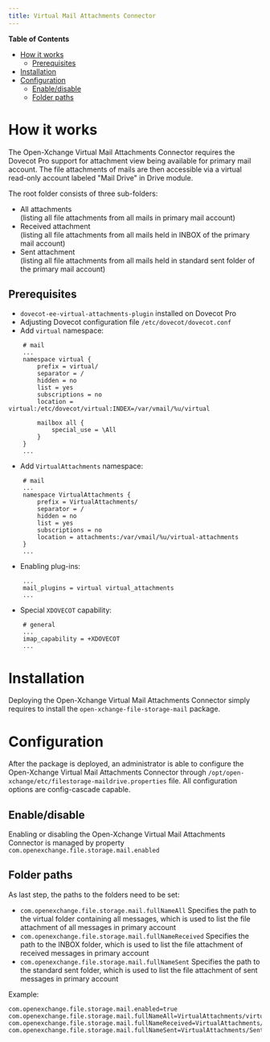```yaml
---
title: Virtual Mail Attachments Connector
---
```


<!-- START doctoc generated TOC please keep comment here to allow auto update -->
<!-- DON'T EDIT THIS SECTION, INSTEAD RE-RUN doctoc TO UPDATE -->
**Table of Contents**

- [How it works](#how-it-works)
  - [Prerequisites](#prerequisites)
- [Installation](#installation)
- [Configuration](#configuration)
  - [Enable/disable](#enable-disable)
  - [Folder paths](#folder-paths)

<!-- END doctoc generated TOC please keep comment here to allow auto update -->

# How it works

The Open-Xchange Virtual Mail Attachments Connector requires the Dovecot Pro support for attachment view being available for primary mail account. The file attachments of mails are then accessible via a virtual read-only account labeled "Mail Drive" in Drive module.

The root folder consists of three sub-folders:

 - All attachments<br>
(listing all file attachments from all mails in primary mail account)
 - Received attachment<br>
(listing all file attachments from all mails held in INBOX of the primary mail account)
 - Sent attachment<br>
(listing all file attachments from all mails held in standard sent folder of the primary mail account)

## Prerequisites

 - ``dovecot-ee-virtual-attachments-plugin`` installed on Dovecot Pro
 - Adjusting Dovecot configuration file ``/etc/dovecot/dovecot.conf``
  - Add ``virtual`` namespace:
 
 ```
     # mail
     ...
     namespace virtual {
         prefix = virtual/
         separator = /
         hidden = no
         list = yes
         subscriptions = no
         location = virtual:/etc/dovecot/virtual:INDEX=/var/vmail/%u/virtual
     
         mailbox all {
             special_use = \All
         }
     }
     ...
 ```
 
  - Add ``VirtualAttachments`` namespace:
 
 ```
     # mail
     ...
     namespace VirtualAttachments {
         prefix = VirtualAttachments/
         separator = /
         hidden = no
         list = yes
         subscriptions = no
         location = attachments:/var/vmail/%u/virtual-attachments
     }
     ...
 ```
 
  - Enabling plug-ins:
 
 ```
     ...
     mail_plugins = virtual virtual_attachments
     ...
 ```
 
  - Special ``XDOVECOT`` capability:

 ```
     # general
     ...
     imap_capability = +XDOVECOT
     ... 
 ```

# Installation
Deploying the Open-Xchange Virtual Mail Attachments Connector simply requires to install the `open-xchange-file-storage-mail` package.

# Configuration
After the package is deployed, an administrator is able to configure the Open-Xchange Virtual Mail Attachments Connector through `/opt/open-xchange/etc/filestorage-maildrive.properties` file. All configuration options are config-cascade capable.

## Enable/disable
Enabling or disabling the Open-Xchange Virtual Mail Attachments Connector is managed by property ``com.openexchange.file.storage.mail.enabled``

## Folder paths
As last step, the paths to the folders need to be set:

 - ``com.openexchange.file.storage.mail.fullNameAll`` Specifies the path to the virtual folder containing all messages, which is used to list the file attachment of all messages in primary account
 - ``com.openexchange.file.storage.mail.fullNameReceived`` Specifies the path to the INBOX folder, which is used to list the file attachment of received messages in primary account
 - ``com.openexchange.file.storage.mail.fullNameSent`` Specifies the path to the standard sent folder, which is used to list the file attachment of sent messages in primary account

Example:

```
com.openexchange.file.storage.mail.enabled=true
com.openexchange.file.storage.mail.fullNameAll=VirtualAttachments/virtual/All
com.openexchange.file.storage.mail.fullNameReceived=VirtualAttachments/INBOX
com.openexchange.file.storage.mail.fullNameSent=VirtualAttachments/Sent
```
